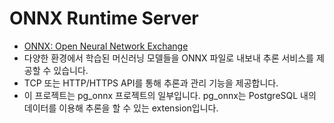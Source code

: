 # ONNX Runtime Server

- [ONNX: Open Neural Network Exchange](https://onnxruntime.ai/)
- 다양한 환경에서 학습된 머신러닝 모델들을 ONNX 파일로 내보내 추론 서비스를 제공할 수 있습니다.
- TCP 또는 HTTP/HTTPS API를 통해 추론과 관리 기능을 제공합니다.
- 이 프로젝트는 pg_onnx 프로젝트의 일부입니다. pg_onnx는 PostgreSQL 내의 데이터를 이용해 추론을 할 수 있는 extension입니다.